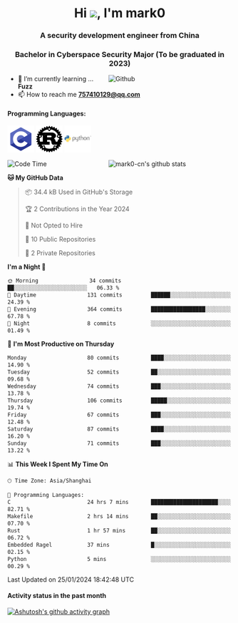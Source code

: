 <h1 align="center">Hi <img src="https://raw.githubusercontent.com/iampavangandhi/iampavangandhi/master/gifs/Hi.gif" width="30px">, I'm mark0</h1>

<h3 align="center">A security development engineer from China</h3>
<h3 align="center">Bachelor in Cyberspace Security Major (To be graduated in 2023)</h3>

<img width="55%" align="right" alt="Github" src="https://raw.githubusercontent.com/onimur/.github/master/.resources/git-header.svg" />

<!-- - 🔭 I’m currently working on **vKarma Webapp** -->
<!-- - 💬 Ask me about ... **Web Develpoment** -->
<!-- - 😄 Employement ... **Open for intern opportunities** -->
<!-- - ⚡ Fun fact ... **Anime**❤ -->
- 🌱 I’m currently learning ... **Fuzz**
- 📫 How to reach me **757410129@qq.com**
<!-- - 📨 Or reach me **757410129@qq.com** -->

<h4>Programming Languages: </h4>
<p align="left">
 <img style="margin: auto;" src="https://raw.githubusercontent.com/sachinverma53121/sachinverma53121/master/icons/c.png" alt=c width="60" height="60"/>
 <img style="margin: auto;" src="https://raw.githubusercontent.com/mark0-cn/blog_img/master/img/202309031232124.png" alt=cplusplus width="60" height="60"/>
 <img style="margin: auto;" src="https://raw.githubusercontent.com/sachinverma53121/sachinverma53121/master/icons/python.png" alt=python width="60" height="60"/>
</p>


<img width="55%" align="right" alt="mark0-cn's github stats" src="https://github-readme-stats.vercel.app/api?username=mark0-cn&show_icons=true&hide_border=true" />

<!--START_SECTION:waka-->
![Code Time](http://img.shields.io/badge/Code%20Time-1%2C652%20hrs%2043%20mins-blue)

**🐱 My GitHub Data** 

> 📦 34.4 kB Used in GitHub's Storage 
 > 
> 🏆 2 Contributions in the Year 2024
 > 
> 🚫 Not Opted to Hire
 > 
> 📜 10 Public Repositories 
 > 
> 🔑 2 Private Repositories 
 > 
**I'm a Night 🦉** 

```text
🌞 Morning                34 commits          ██░░░░░░░░░░░░░░░░░░░░░░░   06.33 % 
🌆 Daytime                131 commits         ██████░░░░░░░░░░░░░░░░░░░   24.39 % 
🌃 Evening                364 commits         █████████████████░░░░░░░░   67.78 % 
🌙 Night                  8 commits           ░░░░░░░░░░░░░░░░░░░░░░░░░   01.49 % 
```
📅 **I'm Most Productive on Thursday** 

```text
Monday                   80 commits          ████░░░░░░░░░░░░░░░░░░░░░   14.90 % 
Tuesday                  52 commits          ██░░░░░░░░░░░░░░░░░░░░░░░   09.68 % 
Wednesday                74 commits          ███░░░░░░░░░░░░░░░░░░░░░░   13.78 % 
Thursday                 106 commits         █████░░░░░░░░░░░░░░░░░░░░   19.74 % 
Friday                   67 commits          ███░░░░░░░░░░░░░░░░░░░░░░   12.48 % 
Saturday                 87 commits          ████░░░░░░░░░░░░░░░░░░░░░   16.20 % 
Sunday                   71 commits          ███░░░░░░░░░░░░░░░░░░░░░░   13.22 % 
```


📊 **This Week I Spent My Time On** 

```text
🕑︎ Time Zone: Asia/Shanghai

💬 Programming Languages: 
C                        24 hrs 7 mins       █████████████████████░░░░   82.71 % 
Makefile                 2 hrs 14 mins       ██░░░░░░░░░░░░░░░░░░░░░░░   07.70 % 
Rust                     1 hr 57 mins        ██░░░░░░░░░░░░░░░░░░░░░░░   06.72 % 
Embedded Ragel           37 mins             █░░░░░░░░░░░░░░░░░░░░░░░░   02.15 % 
Python                   5 mins              ░░░░░░░░░░░░░░░░░░░░░░░░░   00.29 % 
```


 Last Updated on 25/01/2024 18:42:48 UTC
<!--END_SECTION:waka-->

<h4>Activity status in the past month</h4>

[![Ashutosh's github activity graph](https://github-readme-activity-graph.vercel.app/graph?username=mark0-cn&theme=dracula)](https://github.com/ashutosh00710/github-readme-activity-graph)

<!--
**mark0-cn/mark0-cn** is a ✨ _special_ ✨ repository because its `README.md` (this file) appears on your GitHub profile.

Here are some ideas to get you started:

- 🔭 I’m currently working on ...
- 🌱 I’m currently learning ...
- 👯 I’m looking to collaborate on ...
- 🤔 I’m looking for help with ...
- 💬 Ask me about ...
- 📫 How to reach me: ...
- 😄 Pronouns: ...
- ⚡ Fun fact: ...
-->
